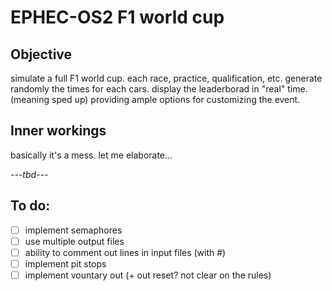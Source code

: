 # EPHEC-OS2 F1 world cup
## Objective
simulate a full F1 world cup.
each race, practice, qualification, etc.
generate randomly the times for each cars.
display the leaderborad in "real" time. (meaning sped up)
providing ample options for customizing the event.

## Inner workings
basically it's a mess. let me elaborate...

*---tbd---*


## To do:
- [ ] implement semaphores
- [ ] use multiple output files
- [ ] ability to comment out lines in input files (with #)
- [ ] implement pit stops
- [ ] implement vountary out (+ out reset? not clear on the rules)